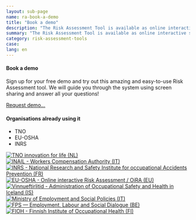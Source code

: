 ```yaml
---
layout: sub-page
name: ra-book-a-demo
title: "Book a demo"
description: "The Risk Assessment Tool is available as online interactive solution."
summary: "The Risk Assessment Tool is available as online interactive solution."
category: risk-assessment-tools
case: 
lang: en
---
```




#### Book a demo

Sign up for your free demo and try out this amazing and easy-to-use Risk Assessment tool. We will guide you through the system using screen sharing and answer all your questions!

<a href="mailto:info@syslab.com?subject=Risk Assessment Tools demo" class="icon-mail pat-button">Request demo…</a>


#### Organisations already using it

- TNO
- EU-OSHA
- INRS

<p class="logo-cloud">
	<a href="http://www.rie.nl">
		<img src="/media/logos/tno.svg" alt="TNO innovation for life (NL)" />
	</a>
	<a href="https://www.inail.it">
		<img src="/media/logos/inail.svg" alt="INAIL - Workers Compensation Authority (IT)" />
	</a>
	<a href="http://www.inrs.fr">
		<img src="/media/logos/inrs.svg" alt="INRS - National Research and Safety Institute for occupational Accidents Prevention (FR)" />
	</a>
	<a href="http://client.oiraproject.eu">
		<img src="/media/logos/osha.svg" alt="EU-OSHA - Online interactive Risk Assessment / OiRA (EU)" />
	</a>
	<a href="http://www.vinnueftirlit.is/">
		<img src="/media/logos/vinnueftirlitid.jpeg" alt="Vinnueftirlitid - Administration of Occupational Safety and Health in Iceland (IS)" />
	</a>
	<a href="http://www.lavoro.gov.it/">
		<img src="/media/logos/itminlav.svg" alt="Ministry of Employment and Social Policies (IT)" />
	</a>
	<a href="http://www.werk.belgie.be/">
		<img src="/media/logos/vbofeb.svg" alt="FPS — Employment, Labour and Social Dialogue (BE)" />
	</a>
	<a href="http://www.ttl.fi/en">
		<img src="/media/logos/FIOH_Logo.jpg" alt="FIOH - Finnish Institute of Occupational Health (FI)" />
	</a>
</p>
